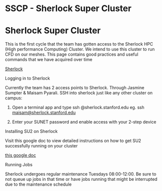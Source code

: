 # SSCP - Sherlock Super Cluster

# Sherlock Super Cluster

This is the first cycle that the team has gotten access to the Sherlock HPC (High performance Computing) Cluster. We intend to use this cluster to run CFD on our meshes. This page contains good practices and useful commands that we have acquired over time

[ Sherlock](https://www.sherlock.stanford.edu/)

Logging in to Sherlock

Currently the team has 2 access points to Sherlock. Through Jasmine Sumpter & Maisam Pyarali. SSH into sherlock just like any other cluster on campus:

1. Open a terminal app and type ssh <sunetid>@sherlock.stanford.edu eg. ssh maisam@sherlock.stanford.edu

2. Enter your SUNET password and enable access with your 2-step device

Installing SU2 on Sherlock

Visit this google doc to view detailed instructions on how to get SU2 successfully running on your cluster

[ this google doc](https://docs.google.com/document/d/1Q7ySC20l4f4gqTWHzYVtbHfeaUIpl_EflV45q06w5gc/edit)

Running Jobs

Sherlock undergoes regular maintenance Tuesdays 08:00-12:00. Be sure to not queue up jobs in that time or have jobs running that might be interrupted due to the maintenance schedule 

